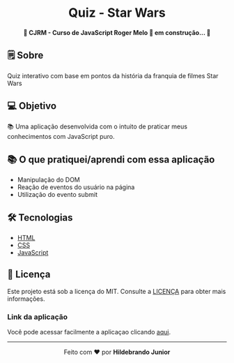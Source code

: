 <h1 align="center">Quiz - Star Wars</h1>

<!-- <p align="center">
  <img alt="Pop-up" src="./gif/popup.gif">
</p> -->

<h4 align="center"> 
    🚧 CJRM - Curso de JavaScript Roger Melo 🚀 em construção... 🚧
</h4>

## 🗒 Sobre

Quiz interativo com base em pontos da história da franquia de filmes Star Wars

## 💻 Objetivo

📚 Uma aplicação desenvolvida com o intuito de praticar meus conhecimentos com JavaScript puro.

## 📚 O que pratiquei/aprendi com essa aplicação

- Manipulação do DOM
- Reação de eventos do usuário na página
- Utilização do evento submit
<!-- - Refatoração de código -->

## 🛠 Tecnologias

- [HTML](https://pt.wikipedia.org/wiki/HTML) 
- [CSS](https://pt.wikipedia.org/wiki/Cascading_Style_Sheets)
- [JavaScript](https://pt.wikipedia.org/wiki/JavaScript)

## :memo: Licença

Este projeto está sob a licença do MIT. Consulte a [LICENÇA](https://github.com/holivei531/quiz-star-wars/blob/master/LICENSE) para obter mais informações.

### Link da aplicação
Você pode acessar facilmente a aplicaçao clicando [aqui](https://holivei531.github.io/quiz-star-wars/).

---
<p align="center">Feito com ❤️ por <strong>Hildebrando Junior</strong></p>